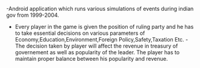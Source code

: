 -Android application which runs various simulations of events during indian gov from 1999-2004. 
- Every player in the game is given the position of ruling party and he has to take essential decisions on various parameters of Economy,Education,Environment,Foreign Policy,Safety,Taxation Etc. 
-The decision taken by player will affect the revenue in treasury of governement as well as popularity of the leader. The player has to maintain proper balance between his popularity and revenue.


